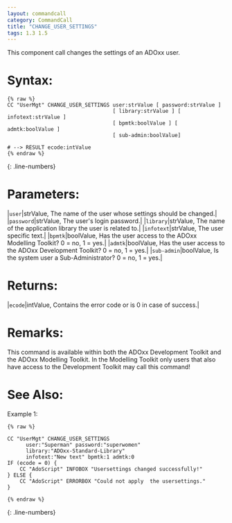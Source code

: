 ```yaml
---
layout: commandcall
category: CommandCall
title: "CHANGE_USER_SETTINGS"
tags: 1.3 1.5
---
```


This component call changes the settings of an ADOxx user.

# Syntax:  

```adoscript
{% raw %}
CC "UserMgt" CHANGE_USER_SETTINGS user:strValue [ password:strValue ]
								  [ library:strValue ] [ infotext:strValue ]
								  [ bpmtk:boolValue ] [ admtk:boolValue ]
								  [ sub-admin:boolValue]

# --> RESULT ecode:intValue 
{% endraw %}
```
{: .line-numbers}

# Parameters:  

|`user`|strValue, The name of the user whose settings should be changed.|
|`password`|strValue, The user's login password.|
|`library`|strValue, The name of the application library the user is related to.|
|`infotext`|strValue, The user specific text.|
|`bpmtk`|boolValue, Has the user access to the ADOxx Modelling Toolkit? 0 = no, 1 = yes.|
|`admtk`|boolValue, Has the user access to the ADOxx Development Toolkit? 0 = no, 1 = yes.|
|`sub-admin`|boolValue, Is the system user a Sub-Administrator? 0 = no, 1 = yes.|

# Returns:  

|`ecode`|intValue, Contains the error code or is 0 in case of success.|


# Remarks:

This command is available within both the ADOxx Development Toolkit and the ADOxx Modelling Toolkit. In the Modelling Toolkit only users that also have access to the Development Toolkit may call this command!

# See Also:  



Example 1:

```adoscript
{% raw %}

CC "UserMgt" CHANGE_USER_SETTINGS
      user:"Superman" password:"superwomen"
      library:"ADOxx-Standard-Library"
      infotext:"New text" bpmtk:1 admtk:0
IF (ecode = 0) {
    CC "AdoScript" INFOBOX "Usersettings changed successfully!"
} ELSE {
    CC "AdoScript" ERRORBOX "Could not apply  the usersettings."
}

{% endraw %}
```
{: .line-numbers}

